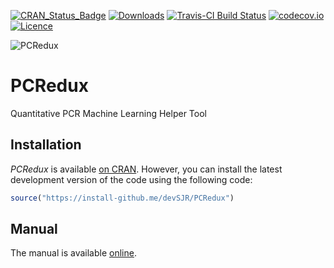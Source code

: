 [![CRAN_Status_Badge](http://www.r-pkg.org/badges/version/PCRedux)](https://cran.r-project.org/package=PCRedux)
[![Downloads](http://cranlogs.r-pkg.org/badges/PCRedux)](https://cran.r-project.org/package=PCRedux)
[![Travis-CI Build Status](https://travis-ci.org/devSJR/PCRedux.svg?branch=master)](https://travis-ci.org/devSJR/PCRedux)
[![codecov.io](https://codecov.io/github/devSJR/PCRedux/coverage.svg?branch=master)](https://codecov.io/github/devSJR/PCRedux?branch=master)
[![Licence](https://github.com/devSJR/PCRedux/blob/docs/vignettes/MIT.svg)](https://opensource.org/licenses/MIT)

![PCRedux](https://raw.githubusercontent.com/devSJR/PCRedux/docs/vignettes/Logo.png)
# PCRedux
Quantitative PCR Machine Learning Helper Tool

## Installation

*PCRedux* is available [on CRAN](https://cran.r-project.org/package=PCRedux). However, you 
can install the latest development version of the code using the following code:

```R
source("https://install-github.me/devSJR/PCRedux")
```

## Manual

The manual is available [online](https://devsjr.github.io/PCRedux/).